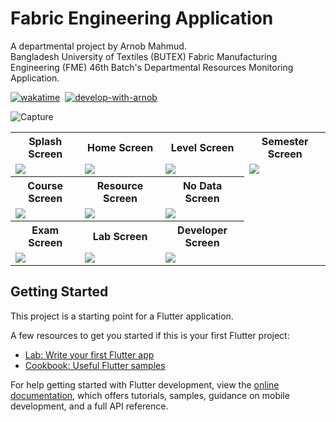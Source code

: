 # Fabric Engineering Application

A departmental project by Arnob Mahmud.<br>
Bangladesh University of Textiles (BUTEX) Fabric Manufacturing Engineering (FME) 46th Batch's Departmental Resources Monitoring Application.

[![wakatime](https://wakatime.com/badge/user/94bcb058-9915-4d5f-8827-41abbc5319de/project/018c7b2b-647a-4096-b252-770115bfe52a.svg?style=plastic)](https://wakatime.com/badge/user/94bcb058-9915-4d5f-8827-41abbc5319de/project/018c7b2b-647a-4096-b252-770115bfe52a?style=plastic)&nbsp;
[![develop-with-arnob](https://img.shields.io/badge/Develop%20with-Arnob%20Mahmud-1f425f.svg?style=plastic&logo=visual-studio-code&logoColor=007ACC&labelColor=c3c4d5&color=193507)](https://github.com/ArnobMahmud/)&nbsp;

![Capture](https://github.com/ArnobMahmud/Fabric-Engineering-App/assets/60808266/688ad76d-12eb-4d30-9df2-fdb28c9f7b45)


<table>
  <tr>
    <th>Splash Screen</th>
    <th>Home Screen</th>
    <th>Level Screen</th>
    <th>Semester Screen</th>
  </tr>
  <tr>  
    <td>
      <img src="https://github.com/ArnobMahmud/Fabric-Engineering-App/assets/60808266/d07974d7-aea8-4b10-94c4-97e29532544f">
    </td> 
    <td>
      <img src="https://github.com/ArnobMahmud/Fabric-Engineering-App/assets/60808266/c06f9fa1-6f01-4af6-92e4-9732388b3d86">
    </td>
    <td>
      <img src="https://github.com/ArnobMahmud/Fabric-Engineering-App/assets/60808266/3f71b2a7-4dc6-4721-aafa-5ee76acd6464">
    </td> 
    <td>
      <img src="https://github.com/ArnobMahmud/Fabric-Engineering-App/assets/60808266/a504a631-9ad1-4485-81c8-eb97a81cb1c7">
    </td>
  </tr>
  <tr>
    <th>Course Screen</th>
    <th>Resource Screen</th>
    <th>No Data Screen</th>
  </tr>
  <tr>
    <td>
      <img src="https://github.com/ArnobMahmud/Fabric-Engineering-App/assets/60808266/ba55df8c-0b6f-4a90-ae2a-2e789355f4c1">
    </td>
    <td>
      <img src="https://github.com/ArnobMahmud/Fabric-Engineering-App/assets/60808266/8e92c2b3-07e8-4ca6-86a7-ea83a89b76ee">
    </td>
    <td>
      <img src="https://github.com/ArnobMahmud/Fabric-Engineering-App/assets/60808266/f4546681-8c97-4e7f-8554-15f9f7dc35c0">
    </td>
  </tr>
  <tr>
    <th>Exam Screen</th>
    <th>Lab Screen</th>
    <th>Developer Screen</th>
  </tr>
  <tr>  
    <td>
      <img src="https://github.com/ArnobMahmud/Fabric-Engineering-App/assets/60808266/831a19f6-fd02-4b7a-83b7-1b203a75cd77">
    </td>
    <td>
      <img src="https://github.com/ArnobMahmud/Fabric-Engineering-App/assets/60808266/5e6d1cae-4b93-43a1-935d-f6a57e5dc279">
    </td>
    <td>
      <img src="https://github.com/ArnobMahmud/Fabric-Engineering-App/assets/60808266/488a3ab7-3b6f-4c66-80b0-844c8b0c4920">
    </td>
  </tr>
</table>

## Getting Started

This project is a starting point for a Flutter application.

A few resources to get you started if this is your first Flutter project:

- [Lab: Write your first Flutter app](https://docs.flutter.dev/get-started/codelab)
- [Cookbook: Useful Flutter samples](https://docs.flutter.dev/cookbook)

For help getting started with Flutter development, view the
[online documentation](https://docs.flutter.dev/), which offers tutorials,
samples, guidance on mobile development, and a full API reference.
